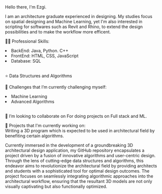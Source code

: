 Hello there, I'm Ezgi.

I am an architecture graduate experienced in designing. My studies focus on spatial designing and Machine Learning, yet I'm also interested in scripting for softwares such as Revit and Rhino, to extend the design possibilities and to make the workflow more efficent.



👨‍💻 Professional Skills: 
<li>BackEnd: Java, Python. C++  </li>
<li>FrontEnd: HTML, CSS, JavaScript </li>
<li>Database: SQL</li> <br/>


⭐️ Data Structures and Algorithms <br/>


🌱 Challenges that I’m currently challenging myself: 
<li>Machine Learning </li>
<li>Advanced Algorithms</li> </br>

👯 I’m looking to collaborate on For doing projects on Full stack and ML.

💼 Projects that I'm currently working on: <br/>
Writing a 3D program which is expected to be used in architectural field by benefiting certain algorithms.

Currently immersed in the development of a groundbreaking 3D architectural design application, my GitHub repository encapsulates a project driven by a fusion of innovative algorithms and user-centric design. Through the lens of cutting-edge data structures and algorithms, this endeavor aims to revolutionize the architectural field by providing architects and students with a sophisticated tool for optimal design outcomes. The project focuses on seamlessly integrating algorithmic approaches into the architectural workflow, ensuring that the resultant 3D models are not only visually captivating but also functionally optimized.
